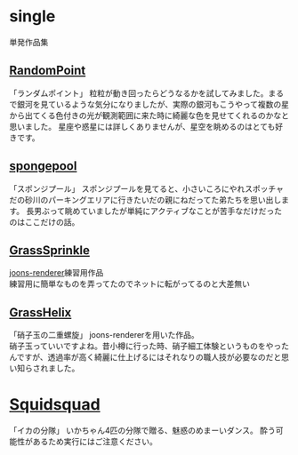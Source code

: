 # single
単発作品集

## [RandomPoint](./RandomPoint)
「ランダムポイント」
粒粒が動き回ったらどうなるかを試してみました。まるで銀河を見ているような気分になりましたが、実際の銀河もこうやって複数の星から出てくる色付きの光が観測範囲に来た時に綺麗な色を見せてくれるのかなと思いました。
星座や惑星には詳しくありませんが、星空を眺めるのはとても好きです。

## [spongepool](./spongepool/)
「スポンジプール」
スポンジプールを見てると、小さいころにやれスポッチャだの砂川のパーキングエリアに行きたいだの親にねだってた弟たちを思い出します。
長男ぶって眺めていましたが単純にアクティブなことが苦手なだけだったのはここだけの話。

## [GrassSprinkle](./GrassSprinkle/)
[joons-renderer](https://github.com/joonhyublee/joons-renderer)練習用作品  
練習用に簡単なものを弄ってたのでネットに転がってるのと大差無い

## [GrassHelix](./GrassHelix/)
「硝子玉の二重螺旋」
joons-rendererを用いた作品。  
硝子玉っていいですよね。昔小樽に行った時、硝子細工体験というものをやったんですが、透過率が高く綺麗に仕上げるにはそれなりの職人技が必要なのだと思い知らされました。

# [Squidsquad](./Squidsquad/)
「イカの分隊」
いかちゃん4匹の分隊で贈る、魅惑のめまーいダンス。
酔う可能性があるため実行にはご注意ください。